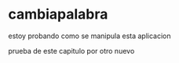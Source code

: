 # cambiapalabra

estoy probando como se manipula esta aplicacion

prueba de este capitulo por otro nuevo

